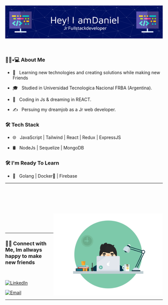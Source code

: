 ![Header](./github-header-image.png)


<br/>

<h3> 👨🏻•💻 About Me </h3>



- 🤔 &nbsp; Learning new technologies and creating solutions while making new Friends

- 🎓 &nbsp; Studied in Universidad Tecnologica Nacional FRBA (Argentina).

- 🌱 &nbsp; Coding in Js & dreaming in REACT.

- ✍️ &nbsp; Persuing my dreamjob as a Jr web developer.



<h3>🛠 Tech Stack</h3>


- 🌐 &nbsp; JavaScript | Tailwind | React | Redux | ExpressJS 

- 🛢 &nbsp; NodeJs | Sequelize | MongoDB




<h3>🛠 I'm Ready To Learn</h3>

- 🔧 &nbsp; Golang | Docker🐳 | Firebase

<hr>



<br/><br/>



<br/>

<br/>

<img src="https://github.com/nirala69/nirala69/blob/master/70804f7e25b11f29db904f2fa7b4cd9d.gif" width="350" align='right'>



<br><br>



<hr>



<h3> 🤝🏻 Connect with Me, Im allways happy to make new friends </h3>

<br>



<p align="center">

<a href="https://www.linkedin.com/in/daniel-lanciotti-%F0%9F%87%A6%F0%9F%87%B7-3314aa48/"><img alt="LinkedIn" src="https://img.shields.io/badge/LinkedIn-Daniel Lanciotti-blue?style=flat-square&logo=linkedin"></a>

<a href="mailto:daniellanciotti@gmail.com"><img alt="Email" src="https://img.shields.io/badge/Email-daniellanciotti@gmail.com-blue?style=flat-square&logo=gmail"></a>

</p>










<hr>
